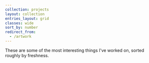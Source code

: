 ```yaml
---
collection: projects
layout: collection
entries_layout: grid
classes: wide
sort_by: number
redirect_from:
  - /artwork
---
```


These are some of the most interesting things I've worked on,
sorted roughly by freshness.
